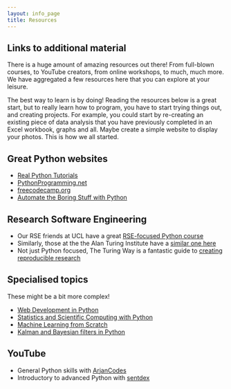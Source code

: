 ```yaml
---
layout: info_page
title: Resources
---
```


## Links to additional material

There is a huge amount of amazing resources out there! From full-blown courses, to YouTube creators, from online workshops, to much, much more. We have aggregated a few resources here that you can explore at your leisure.

The best way to learn is by doing! Reading the resources below is a great start, but to really learn how to program,
you have to start trying things out, and creating projects. For example, you could start by re-creating an existing piece of data analysis that you have previously completed in an Excel workbook, graphs and all. Maybe create a simple website to display your photos. This is how we all started.

## Great Python websites

- [Real Python Tutorials](https://realpython.com/)
- [PythonProgramming.net](https://pythonprogramming.net/)
- [freecodecamp.org](https://www.freecodecamp.org/)
- [Automate the Boring Stuff with Python](https://automatetheboringstuff.com/)

## Research Software Engineering

- Our RSE friends at UCL have a great [RSE-focused Python course](http://github-pages.ucl.ac.uk/rsd-engineeringcourse/)
- Similarly, those at the the Alan Turing Institute have a [similar one here](https://alan-turing-institute.github.io/rse-course/html/index.html)
- Not just Python focused, The Turing Way is a fantastic guide to [creating reproducible research](https://the-turing-way.netlify.app/reproducible-research/reproducible-research.html)

## Specialised topics

These might be a bit more complex!

- [Web Development in Python](https://www.fullstackpython.com/web-development.html)
- [Statistics and Scientific Computing with Python](https://scipy-lectures.org/index.html)
- [Machine Learning from Scratch](https://github.com/eriklindernoren/ML-From-Scratch#about)
- [Kalman and Bayesian filters in Python](https://github.com/rlabbe/Kalman-and-Bayesian-Filters-in-Python)

## YouTube

- General Python skills with [ArjanCodes](https://www.youtube.com/c/ArjanCodes)
- Introductory to advanced Python with [sentdex](https://www.youtube.com/c/sentdex/playlists)
